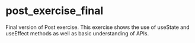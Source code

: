 # post_exercise_final

Final version of Post exercise.
This exercise shows the use of useState and useEffect methods as well as basic understanding of APIs. 
